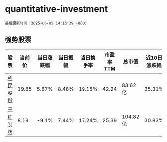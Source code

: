 # quantitative-investment

`最后更新时间：2025-06-05 14:13:39 +0800`

## 强势股票

|股票|当前价|当日涨跌幅|当日振幅|当日换手率|市盈率TTM|总市值|近10日涨跌幅|
|----|----|----|----|----|----|----|----|
|[利民股份](https://xueqiu.com/S/SZ002734)|19.85|5.87%|8.48%|19.15%|42.24|83.62亿|35.31%|
|[千红制药](https://xueqiu.com/S/SZ002550)|8.19|-9.1%|7.44%|17.24%|25.39|104.82亿|30.83%|
